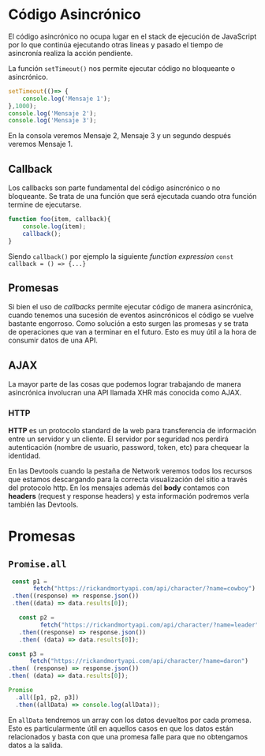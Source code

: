 # Código Asincrónico
El código asincrónico no ocupa lugar en el stack de ejecución de JavaScript por lo que continúa ejecutando otras líneas y pasado el tiempo de asincronía realiza la acción pendiente. 

La función `setTimeout()` nos permite ejecutar código no bloqueante o asincrónico. 


```jsx
setTimeout(()=> {
	console.log('Mensaje 1');
},1000);
console.log('Mensaje 2');
console.log('Mensaje 3');
```

En la consola veremos Mensaje 2, Mensaje 3 y un segundo después veremos Mensaje 1.

## Callback
Los callbacks son parte fundamental del código asincrónico o no bloqueante. Se trata de una función que será ejecutada cuando otra función termine de ejecutarse.

```jsx
function foo(item, callback){
	console.log(item);
	callback();
}
```

Siendo `callback()` por ejemplo la siguiente *function expression* `const callback = () => {...}`

## Promesas
Si bien el uso de *callbacks* permite ejecutar código de manera asincrónica, cuando tenemos una sucesión de eventos asincrónicos el código se vuelve bastante engorroso. Como solución a esto surgen las promesas y se trata de operaciones que van a terminar en el futuro. Esto es muy útil a la hora de consumir datos de una API.

## AJAX
La mayor parte de las cosas que podemos lograr trabajando de manera asincrónica involucran una API llamada XHR más conocida como AJAX.

### HTTP
**HTTP** es un protocolo standard de la web para transferencia de información entre un servidor y un cliente.
El servidor por seguridad nos perdirá autenticación (nombre de usuario, password, token, etc) para chequear la identidad.

En las Devtools cuando la pestaña de Network veremos todos los recursos que estamos descargando para la correcta visualización del sitio a través del protocolo http.
En los mensajes además del **body** contamos con **headers** (request y response headers) y esta información podremos verla también las Devtools. 



# Promesas

## `Promise.all`

```js
 const p1 = 
       fetch("https://rickandmortyapi.com/api/character/?name=cowboy")
 .then((response) => response.json())
 .then((data) => data.results[0]);

   const p2 = 
         fetch("https://rickandmortyapi.com/api/character/?name=leader")
   .then((response) => response.json())
   .then( (data) => data.results[0]);

const p3 = 
      fetch("https://rickandmortyapi.com/api/character/?name=daron")
.then( (response) => response.json())
.then( (data) => data.results[0]);

Promise
  .all([p1, p2, p3])
  .then((allData) => console.log(allData));
```

En `allData` tendremos un array con los datos devueltos por cada promesa. Esto es particularmente útil en aquellos casos en que los datos están relacionados y basta con que una promesa falle para que no obtengamos datos a la salida.

